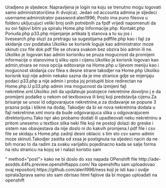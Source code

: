 Uradjeno je sljedece:
Napravljena je login na koju se trenutno mogu logovati samo administratori(ima ih dvojica).
Jedan od accounta admina je sljedeci 
username:administrator
password:alen1996;
Posto ima puno fileova u folderu ukljucujuci veliki broj onih potrebnih za fpdf vrijedi napomenuti da su 
ovi fajlovi bitni ya spiralu
Home.php
Informacije.php.
Kontakt.php
Ponuda.php
p33.php mijenjanje artikala tj stanova
a tu su jos i livesearch.php sluzi za pretragu sa sugestijama
pdffile.php
kao i fajl za skidanje csv podataka
Ukoliko se korisnik loguje kao administrator moze skinuti csv file dok pdf file se otvara svakom bez obzira bio admin ili ne.
Ukoliko je logovan kao admin korisniku se pruza mogucnost da promijeni informacije o stanovima
tj sliku opis i cijenu.Ukoliko je korisnik  logovan kao admin,stvara se nova opcija editovanje na Home.php
u lijevom meniju kao i mogucnost skidanja csv filea s desne strane takodjer na Home.php
Ukoliko korisnik koji nije admin nekako sazna da je ime stranice gdje se mijenjaju podaci p33.php a nije admin i proba
joj pristupiti bice redirectan na Home.php.U p33.php admin ima mogucnost da izmijeni
fajl nekretine.xml.Ukoliko zeli da updateuje postojece nekretnine dovoljno j e da promijeni 
podatke u nekom od textboxova ili broj koji predstavlja cijenu.Za brisanje se unosi id
odgovarajuce nekretnine,a za dodavanje se popune 3 prazna polja i klikne na dodaj.
Takodjer da bi se nova nekretnina dodala u fajl nekretnine.xml  mora da bude odgovarajuca
slika u odgovarajucem direktorijumu.Tako npr ako probamo dodati ili upadteovati neku nekretninu
a pritom unesemo u textbox slika neki file koji ne postoji dolazi do greske i sistem nas
obavjestava da nije doslo ni do kakvih promjena.I pdf file i csv file se skidaju s Home.php 
zadnji desni oblacic  s tim sto csv samo admin moze skinuti.Takodjer zastita od xssa je postignuta na sljedeci nacin
da ne bih morao to da radim za svaku varijablu pojedinacno kada se salje forma na istu stranicu na kojoj se i nalazi koristio sam
<form  action="<?php echo htmlspecialchars($_SERVER["PHP_SELF"]);?>" method="post">
kako ne bi doslo do xss napada
OPenshift file
http://ade-assdds.44fs.preview.openshiftapps.com/
Na openshiftu sam uploadovao ovaj repositorij https://github.com/alen1996/ness koji je isti kao i ovdje spirala3prava samo sto sam obrisao html fajlove da bi mogao uploadati na openshift
